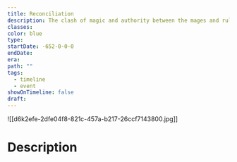 ```yaml
---
title: Reconciliation
description: The clash of magic and authority between the mages and rulers of Klei
classes: 
color: blue
type: 
startDate: -652-0-0-0
endDate: 
era: 
path: ""
tags:
  - timeline
  - event
showOnTimeline: false
draft:
---
```

![[d6k2efe-2dfe04f8-821c-457a-b217-26ccf7143800.jpg]]
# Description
